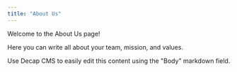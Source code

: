 ```yaml
---
title: "About Us"
---
```


Welcome to the About Us page!

Here you can write all about your team, mission, and values.  

Use Decap CMS to easily edit this content using the "Body" markdown field.
